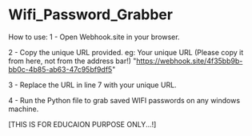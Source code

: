 # Wifi_Password_Grabber

How to use:
1 - Open Webhook.site in your browser.


2 - Copy the unique URL provided.
eg: Your unique URL (Please copy it from here, not from the address bar!) 
    "https://webhook.site/4f35bb9b-bb0c-4b85-ab63-47c95bf9df5"


3 - Replace the URL in line 7 with your unique URL.


4 - Run the Python file to grab saved WIFI passwords on any windows machine.



[THIS IS FOR EDUCAION PURPOSE ONLY...!]
